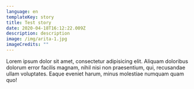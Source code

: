 ```yaml
---
language: en
templateKey: story
title: Test story
date: 2020-04-18T16:12:22.009Z
description: description
image: /img/arita-1.jpg
imageCredits: ""
---
```

Lorem ipsum dolor sit amet, consectetur adipisicing elit. Aliquam doloribus dolorum error facilis magnam, nihil nisi non praesentium, qui, recusandae ullam voluptates. Eaque eveniet harum, minus molestiae numquam quam quo!
